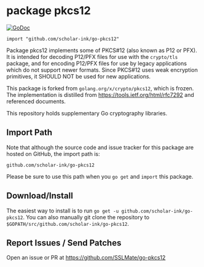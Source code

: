 # package pkcs12

[![GoDoc](https://godoc.org/github.com/scholar-ink/go-pkcs12?status.svg)](https://godoc.org/github.com/scholar-ink/go-pkcs12)

    import "github.com/scholar-ink/go-pkcs12" 

Package pkcs12 implements some of PKCS#12 (also known as P12 or PFX).
It is intended for decoding P12/PFX files for use with the `crypto/tls`
package, and for encoding P12/PFX files for use by legacy applications which
do not support newer formats.  Since PKCS#12 uses weak encryption
primitives, it SHOULD NOT be used for new applications.

This package is forked from `golang.org/x/crypto/pkcs12`, which is frozen.
The implementation is distilled from https://tools.ietf.org/html/rfc7292
and referenced documents.

This repository holds supplementary Go cryptography libraries.

## Import Path

Note that although the source code and issue tracker for this package are hosted
on GitHub, the import path is:

    github.com/scholar-ink/go-pkcs12 

Please be sure to use this path when you `go get` and `import` this package.

## Download/Install

The easiest way to install is to run `go get -u github.com/scholar-ink/go-pkcs12`. You
can also manually git clone the repository to `$GOPATH/src/github.com/scholar-ink/go-pkcs12`.

## Report Issues / Send Patches

Open an issue or PR at https://github.com/SSLMate/go-pkcs12
